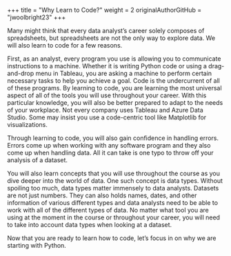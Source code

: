 +++
title = "Why Learn to Code?"
weight = 2
originalAuthorGitHub = "jwoolbright23"
+++

Many might think that every data analyst’s career solely composes of spreadsheets, but spreadsheets are not the only way to explore data. We will also learn to code for a few reasons.

First, as an analyst, every program you use is allowing you to communicate instructions to a machine. Whether it is writing Python code or using a drag-and-drop menu in Tableau, you are asking a machine to perform certain necessary tasks to help you achieve a goal. Code is the undercurrent of all of these programs. By learning to code, you are learning the most universal aspect of all of the tools you will use throughout your career. With this particular knowledge, you will also be better prepared to adapt to the needs of your workplace. Not every company uses Tableau and Azure Data Studio. Some may insist you use a code-centric tool like Matplotlib for visualizations.

Through learning to code, you will also gain confidence in handling errors. Errors come up when working with any software program and they also come up when handling data. All it can take is one typo to throw off your analysis of a dataset.

You will also learn concepts that you will use throughout the course as you dive deeper into the world of data. One such concept is data types. Without spoiling too much, data types matter immensely to data analysts. Datasets are not just numbers. They can also holds names, dates, and other information of various different types and data analysts need to be able to work with all of the different types of data. No matter what tool you are using at the moment in the course or throughout your career, you will need to take into account data types when looking at a dataset.

Now that you are ready to learn how to code, let’s focus in on why we are starting with Python.
